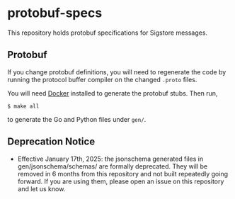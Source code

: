 # protobuf-specs

This repository holds protobuf specifications for Sigstore messages.

## Protobuf

If you change protobuf definitions, you will need to regenerate the code by running the protocol buffer compiler on the changed `.proto` files.

You will need [Docker](https://docs.docker.com/get-docker/) installed to generate the protobuf stubs. Then run,

```
$ make all
```

to generate the Go and Python files under `gen/`.

## Deprecation Notice

- Effective January 17th, 2025: the jsonschema generated files in gen/jsonschema/schemas/ are formally deprecated. They will be removed in 6 months from this repository and not built repeatedly going forward. If you are using them, please open an issue on this repository and let us know.

